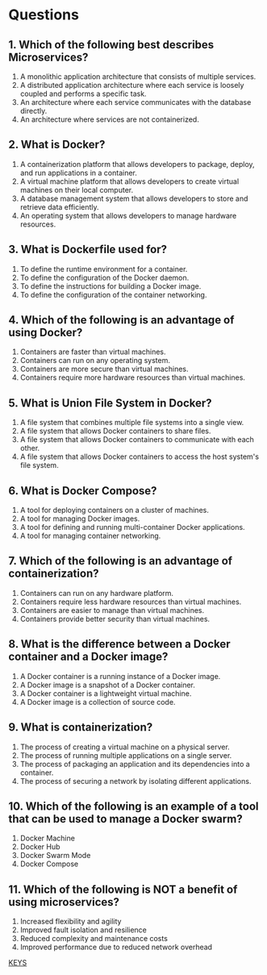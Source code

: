 # Questions

## 1. Which of the following best describes Microservices?
1) A monolithic application architecture that consists of multiple services.
2) A distributed application architecture where each service is loosely coupled and performs a specific task.
3) An architecture where each service communicates with the database directly.
4) An architecture where services are not containerized.

## 2. What is Docker?
1) A containerization platform that allows developers to package, deploy, and run applications in a container.
2) A virtual machine platform that allows developers to create virtual machines on their local computer.
3) A database management system that allows developers to store and retrieve data efficiently.
4) An operating system that allows developers to manage hardware resources.

## 3. What is Dockerfile used for?
1) To define the runtime environment for a container.
2) To define the configuration of the Docker daemon.
3) To define the instructions for building a Docker image.
4) To define the configuration of the container networking.

## 4. Which of the following is an advantage of using Docker?
1) Containers are faster than virtual machines.
2) Containers can run on any operating system.
3) Containers are more secure than virtual machines.
4) Containers require more hardware resources than virtual machines.

## 5. What is Union File System in Docker?
1) A file system that combines multiple file systems into a single view.
2) A file system that allows Docker containers to share files.
3) A file system that allows Docker containers to communicate with each other.
4) A file system that allows Docker containers to access the host system's file system.

## 6. What is Docker Compose?
1) A tool for deploying containers on a cluster of machines.
2) A tool for managing Docker images.
3) A tool for defining and running multi-container Docker applications.
4) A tool for managing container networking.


## 7. Which of the following is an advantage of containerization?
1) Containers can run on any hardware platform.
2) Containers require less hardware resources than virtual machines.
3) Containers are easier to manage than virtual machines.
4) Containers provide better security than virtual machines.

## 8. What is the difference between a Docker container and a Docker image?
1) A Docker container is a running instance of a Docker image.
2) A Docker image is a snapshot of a Docker container.
3) A Docker container is a lightweight virtual machine.
4) A Docker image is a collection of source code.


## 9. What is containerization?
1) The process of creating a virtual machine on a physical server.
2) The process of running multiple applications on a single server.
3) The process of packaging an application and its dependencies into a container.
4) The process of securing a network by isolating different applications.

## 10. Which of the following is an example of a tool that can be used to manage a Docker swarm?
1) Docker Machine
2) Docker Hub
3) Docker Swarm Mode
4) Docker Compose

## 11. Which of the following is NOT a benefit of using microservices?
1) Increased flexibility and agility
2) Improved fault isolation and resilience
3) Reduced complexity and maintenance costs
4) Improved performance due to reduced network overhead

[KEYS](https://epam.sharepoint.com/:x:/r/sites/EPAMJavaEducation-Coordinators/Shared%20Documents/Coordinators/Kubernetes%20quiz.xlsx?d=wf6d5c4cdf8f04b4ca6db5b4fb4353fcc&csf=1&web=1&e=FawKQd)